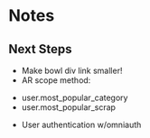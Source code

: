 # Notes

## Next Steps
* Make bowl div link smaller!
* AR scope method:
- user.most_popular_category
- user.most_popular_scrap
* User authentication w/omniauth

